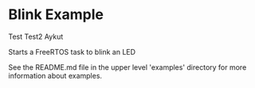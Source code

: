 # Blink Example

Test
Test2
Aykut

Starts a FreeRTOS task to blink an LED

See the README.md file in the upper level 'examples' directory for more information about examples.
